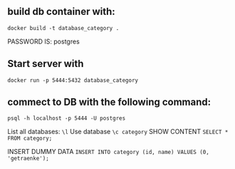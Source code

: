 ## build db container with: 

```docker build -t database_category .```

PASSWORD IS: postgres

## Start server with 

``` docker run -p 5444:5432 database_category ```

## commect to DB with the following command:

```psql -h localhost -p 5444 -U postgres ```

List all databases: ```\l```
Use database  ``` \c category ```
SHOW CONTENT ```SELECT * FROM category; ```

INSERT DUMMY DATA ```INSERT INTO category (id, name) VALUES (0, 'getraenke');```
